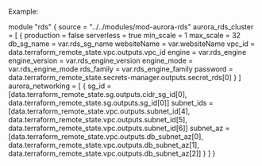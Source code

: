 Example:

module "rds" {
    source         = "../../modules/mod-aurora-rds"
    aurora_rds_cluster = [
        {
        production     = false
        serverless     = true
        min_scale      = 1
        max_scale      = 32
        db_sg_name     = var.rds_sg_name
        websiteName    = var.websiteName
        vpc_id         = data.terraform_remote_state.vpc.outputs.vpc_id
        engine         = var.rds_engine  
        engine_version = var.rds_engine_version
        engine_mode    = var.rds_engine_mode
        rds_family     = var.rds_engine_family
        password       = data.terraform_remote_state.secrets-manager.outputs.secret_rds[0]
        }
    ]
    aurora_networking = [
        {
        sg_id      = [data.terraform_remote_state.sg.outputs.cidr_sg_id[0], data.terraform_remote_state.sg.outputs.sg_id[0]]
        subnet_ids = [data.terraform_remote_state.vpc.outputs.subnet_id[4], data.terraform_remote_state.vpc.outputs.subnet_id[5], data.terraform_remote_state.vpc.outputs.subnet_id[6]]
        subnet_az  = [data.terraform_remote_state.vpc.outputs.db_subnet_az[0], data.terraform_remote_state.vpc.outputs.db_subnet_az[1], data.terraform_remote_state.vpc.outputs.db_subnet_az[2]]
        }
    ]
}